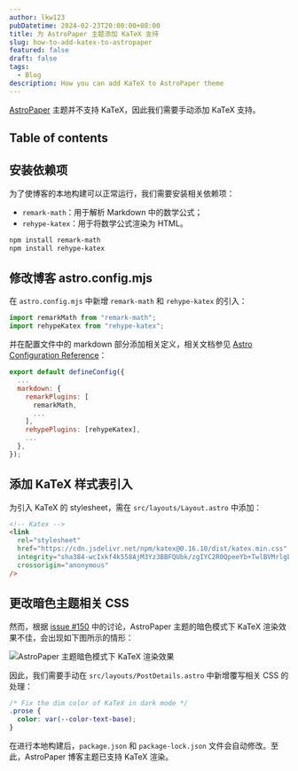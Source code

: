 ```yaml
---
author: lkw123
pubDatetime: 2024-02-23T20:00:00+08:00
title: 为 AstroPaper 主题添加 KaTeX 支持
slug: how-to-add-katex-to-astropaper
featured: false
draft: false
tags:
  - Blog
description: How you can add KaTeX to AstroPaper theme
---
```


[AstroPaper](https://github.com/satnaing/astro-paper/) 主题并不支持 KaTeX，因此我们需要手动添加 KaTeX 支持。

## Table of contents

## 安装依赖项

为了使博客的本地构建可以正常运行，我们需要安装相关依赖项：

- `remark-math`：用于解析 Markdown 中的数学公式；
- `rehype-katex`：用于将数学公式渲染为 HTML。

```bash
npm install remark-math
npm install rehype-katex
```

## 修改博客 astro.config.mjs

在 `astro.config.mjs` 中新增 `remark-math` 和 `rehype-katex` 的引入：

```javascript
import remarkMath from "remark-math";
import rehypeKatex from "rehype-katex";
```

并在配置文件中的 markdown 部分添加相关定义，相关文档参见 [Astro Configuration Reference](https://docs.astro.build/en/reference/configuration-reference/)：

```javascript
export default defineConfig({
  ...
  markdown: {
    remarkPlugins: [
      remarkMath,
      ...
    ],
    rehypePlugins: [rehypeKatex],
    ...
  },
});
```

## 添加 KaTeX 样式表引入

为引入 KaTeX 的 stylesheet，需在 `src/layouts/Layout.astro` 中添加：

```html
<!-- Katex -->
<link
  rel="stylesheet"
  href="https://cdn.jsdelivr.net/npm/katex@0.16.10/dist/katex.min.css"
  integrity="sha384-wcIxkf4k558AjM3Yz3BBFQUbk/zgIYC2R0QpeeYb+TwlBVMrlgLqwRjRtGZiK7ww"
  crossorigin="anonymous"
/>
```

## 更改暗色主题相关 CSS

然而，根据 [issue #150](https://github.com/satnaing/astro-paper/issues/150) 中的讨论，AstroPaper 主题的暗色模式下 KaTeX 渲染效果不佳，会出现如下图所示的情形：

![AstroPaper 主题暗色模式下 KaTeX 渲染效果](@assets/images/astropaper-katex-dark-mode.jpg)

因此，我们需要手动在 `src/layouts/PostDetails.astro` 中新增覆写相关 CSS 的处理：

```css
/* Fix the dim color of KaTeX in dark mode */
.prose {
  color: var(--color-text-base);
}
```

在进行本地构建后，`package.json` 和 `package-lock.json` 文件会自动修改。至此，AstroPaper 博客主题已支持 KaTeX 渲染。
